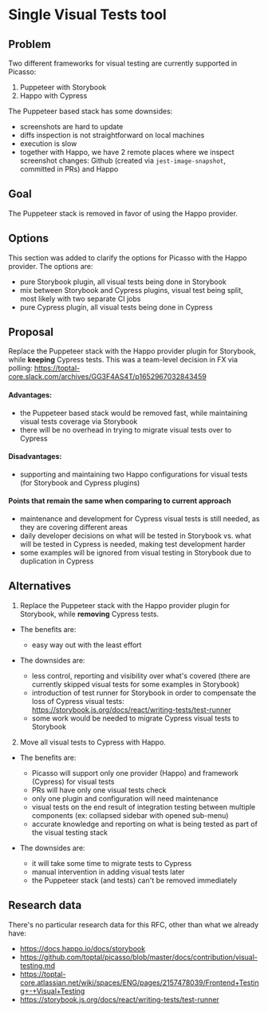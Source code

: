 # Single Visual Tests tool

## Problem

Two different frameworks for visual testing are currently supported in Picasso:
1. Puppeteer with Storybook
2. Happo with Cypress

The Puppeteer based stack has some downsides:
- screenshots are hard to update
- diffs inspection is not straightforward on local machines
- execution is slow
- together with Happo, we have 2 remote places where we inspect screenshot changes: Github (created via `jest-image-snapshot`, committed in PRs) and Happo

## Goal

The Puppeteer stack is removed in favor of using the Happo provider.

## Options

This section was added to clarify the options for Picasso with the Happo provider.
The options are:
- pure Storybook plugin, all visual tests being done in Storybook
- mix between Storybook and Cypress plugins, visual test being split, most likely with two separate CI jobs
- pure Cypress plugin, all visual tests being done in Cypress

## Proposal

Replace the Puppeteer stack with the Happo provider plugin for Storybook, while **keeping** Cypress tests.
This was a team-level decision in FX via polling: https://toptal-core.slack.com/archives/GG3F4AS4T/p1652967032843459

#### Advantages:
- the Puppeteer based stack would be removed fast, while maintaining visual tests coverage via Storybook
- there will be no overhead in trying to migrate visual tests over to Cypress

#### Disadvantages:
- supporting and maintaining two Happo configurations for visual tests (for Storybook and Cypress plugins)

#### Points that remain the same when comparing to current approach
- maintenance and development for Cypress visual tests is still needed, as they are covering different areas
- daily developer decisions on what will be tested in Storybook vs. what will be tested in Cypress is needed, making test development harder
- some examples will be ignored from visual testing in Storybook due to duplication in Cypress

## Alternatives

1. Replace the Puppeteer stack with the Happo provider plugin for Storybook, while **removing** Cypress tests.
- The benefits are:
  - easy way out with the least effort

- The downsides are:
  - less control, reporting and visibility over what's covered (there are currently skipped visual tests for some examples in Storybook)
  - introduction of test runner for Storybook in order to compensate the loss of Cypress visual tests: https://storybook.js.org/docs/react/writing-tests/test-runner
  - some work would be needed to migrate Cypress visual tests to Storybook

2. Move all visual tests to Cypress with Happo.
- The benefits are:
  - Picasso will support only one provider (Happo) and framework (Cypress) for visual tests
  - PRs will have only one visual tests check
  - only one plugin and configuration will need maintenance
  - visual tests on the end result of integration testing between multiple components (ex: collapsed sidebar with opened sub-menu)
  - accurate knowledge and reporting on what is being tested as part of the visual testing stack

- The downsides are:
  - it will take some time to migrate tests to Cypress
  - manual intervention in adding visual tests later
  - the Puppeteer stack (and tests) can't be removed immediately

## Research data

There's no particular research data for this RFC, other than what we already have:
- https://docs.happo.io/docs/storybook
- https://github.com/toptal/picasso/blob/master/docs/contribution/visual-testing.md
- https://toptal-core.atlassian.net/wiki/spaces/ENG/pages/2157478039/Frontend+Testing+-+Visual+Testing
- https://storybook.js.org/docs/react/writing-tests/test-runner

